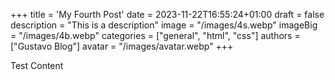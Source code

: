+++
title = 'My Fourth Post'
date = 2023-11-22T16:55:24+01:00
draft = false
description = "This is a description"
image = "/images/4s.webp"
imageBig = "/images/4b.webp"
categories = ["general", "html", "css"]
authors = ["Gustavo Blog"]
avatar = "/images/avatar.webp"
+++

Test Content

